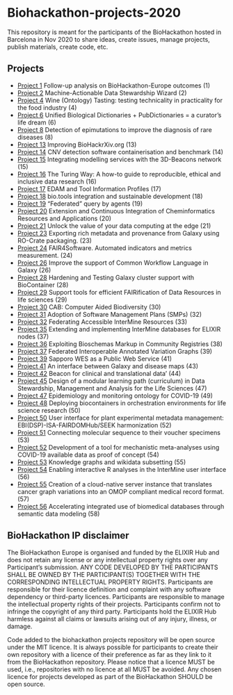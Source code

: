 # Biohackathon-projects-2020
This repository is meant for the participants of the BioHackathon hosted in Barcelona in Nov 2020 to share ideas, create issues, manage projects, publish materials, create code, etc.

## Projects

* [Project 1](projects/1) Follow-up analysis on BioHackathon-Europe outcomes (1)
* [Project 2](projects/2) Machine-Actionable Data Stewardship Wizard (2)
* [Project 4](projects/4) Wine (Ontology) Tasting: testing technicality in practicality for the food industry (4)
* [Project 6](projects/6) Unified Biological Dictionaries + PubDictionaries = a curator’s life dream (6)
* [Project 8](projects/8) Detection of epimutations to improve the diagnosis of rare diseases (8)
* [Project 13](projects/13) Improving BioHackrXiv.org (13)
* [Project 14](projects/14) CNV detection software containerisation and benchmark (14)
* [Project 15](projects/15) Integrating modelling services with the 3D-Beacons network (15)
* [Project 16](projects/16) The Turing Way: A how-to guide to reproducible, ethical and inclusive data research (16)
* [Project 17](projects/17) EDAM and Tool Information Profiles (17)
* [Project 18](projects/18) bio.tools integration and sustainable development (18)
* [Project 19](projects/19) “Federated” query by agents (19)
* [Project 20](projects/20) Extension and Continuous Integration of Cheminformatics Resources and Applications (20)
* [Project 21](projects/21) Unlock the value of your data computing at the edge (21)
* [Project 23](projects/23) Exporting rich metadata and provenance from Galaxy using RO-Crate packaging. (23)
* [Project 24](projects/24) FAIR4Software. Automated indicators and metrics measurement. (24)
* [Project 26](projects/26) Improve the support of Common Workflow Language in Galaxy (26)
* [Project 28](projects/28) Hardening and Testing Galaxy cluster support with BioContainer (28)
* [Project 29](projects/29) Support tools for efficient FAIRification of Data Resources in life sciences (29)
* [Project 30](projects/30) CAB: Computer Aided Biodiversity (30)
* [Project 31](projects/31) Adoption of Software Management Plans (SMPs) (32)
* [Project 32](projects/32) Federating Accessible InterMine Resources (33)
* [Project 35](projects/35) Extending and implementing InterMine databases for ELIXIR nodes (37)
* [Project 36](projects/36) Exploiting Bioschemas Markup in Community Registries (38)
* [Project 37](projects/37) Federated Interoperable Annotated Variation Graphs (39)
* [Project 39](projects/39) Sapporo WES as a Public Web Service (41)
* [Project 41](projects/41) An interface between Galaxy and disease maps (43)
* [Project 42](projects/42) Beacon for clinical and translational data’ (44)
* [Project 45](projects/45) Design of a modular learning path (curriculum) in Data Stewardship, Management and Analysis for the Life Sciences (47)
* [Project 47](projects/47) Epidemiology and monitoring ontology for COVID-19 (49)
* [Project 48](projects/48) Deploying biocontainers in orchestration environments for life science research (50)
* [Project 50](projects/50) User interface for plant experimental metadata management: EBI(DSP)-ISA-FAIRDOMHub/SEEK harmonization (52)
* [Project 51](projects/51) Connecting molecular sequence to their voucher specimens (53)
* [Project 52](projects/52) Development of a tool for mechanistic meta-analyses using COVID-19 available data as proof of concept (54)
* [Project 53](projects/53) Knowledge graphs and wikidata subsetting (55)
* [Project 54](projects/54) Enabling interactive R analyses in the InterMine user interface (56)
* [Project 55](projects/55) Creation of a cloud-native server instance that translates cancer graph variations into an OMOP compliant medical record format. (57)
* [Project 56](projects/56) Accelerating integrated use of biomedical databases through semantic data modeling (58)


## BioHackathon IP disclaimer

The BioHackathon Europe is organised and funded  by the ELIXIR Hub and does not retain any license or any intellectual property rights over any Participant’s submission.
ANY CODE DEVELOPED BY THE PARTICIPANTS SHALL BE OWNED BY THE PARTICIPANT(S) TOGETHER WITH THE CORRESPONDING INTELLECTUAL PROPERTY RIGHTS. Participants are responsible for their licence definition and complaint with any software dependency or third-party licences. Participants are responsible to manage the intellectual property rights of their projects. Participants confirm not to infringe the copyright of any third party. Participants hold the ELIXIR Hub harmless against all claims or lawsuits arising out of any injury, illness, or damage.
 
Code added to the biohackathon projects repository will be open source under the MIT licence. It is always possible for participants to create their own repository with a licence of their preference as far as they link to it from the BioHackathon repository. Please notice that a licence MUST be used, i.e., repositories with no licence at all MUST be avoided. Any chosen licence for projects developed as part of the BioHackathon SHOULD be open source.

